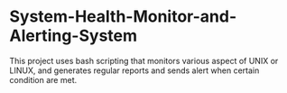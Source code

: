 # System-Health-Monitor-and-Alerting-System
This project uses bash scripting that monitors various aspect of UNIX or LINUX, and generates regular reports and sends alert when certain condition are met.

